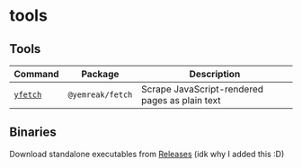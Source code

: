 # tools

## Tools

| Command | Package | Description |
|---------|---------|-------------|
| [`yfetch`](packages/fetch) | `@yemreak/fetch` | Scrape JavaScript-rendered pages as plain text |

## Binaries

Download standalone executables from [Releases](https://github.com/yemreak/tools/releases) (idk why I added this :D)
